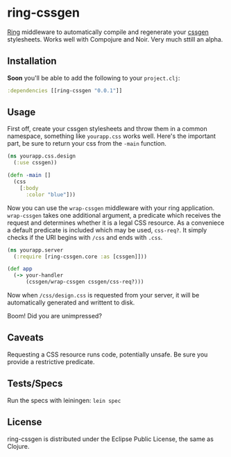 ring-cssgen
===========

[Ring][ring] middleware to automatically compile and regenerate your
[cssgen][cssgen] stylesheets. Works well with Compojure and Noir. Very much
sttill an alpha.


Installation
------------

**Soon** you'll be able to add the following to your `project.clj`:

``` clojure
:dependencies [[ring-cssgen "0.0.1"]]
```


Usage
-----

First off, create your cssgen stylesheets and throw them in a common namespace,
something like `yourapp.css` works well. Here's the important part, be sure to
return your css from the `-main` function.

``` clojure
(ns yourapp.css.design
  (:use cssgen))

(defn -main []
  (css
    [:body
      :color "blue"]))
```

Now you can use the `wrap-cssgen` middleware with your ring application.
`wrap-cssgen` takes one additional argument, a predicate which receives the
request and determines whether it is a legal CSS resource. As a conveniece
a default predicate is included which may be used, `css-req?`. It simply checks
if the URI begins with `/css` and ends with `.css`.

``` clojure
(ns yourapp.server
  (:require [ring-cssgen.core :as [cssgen]]))

(def app
  (-> your-handler
      (cssgen/wrap-cssgen cssgen/css-req?)))
```
Now when `/css/design.css` is requested from your server, it will be
automatically generated and writtent to disk.

Boom! Did you are unimpressed?


Caveats
-------

Requesting a CSS resource runs code, potentially unsafe. Be sure you provide
a restrictive predicate.


Tests/Specs
-----------

Run the specs with leiningen: `lein spec`


License
-------

ring-cssgen is distributed under the Eclipse Public License, the same as Clojure.

[ring]:https://github.com/mmcgrana/ring
[cssgen]:https://github.com/paraseba/cssgen/tree/0.3.0

